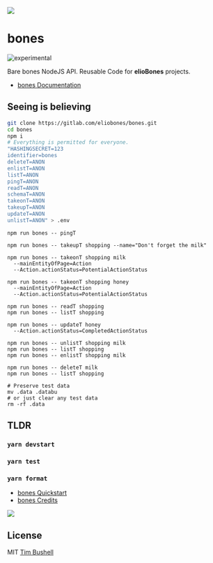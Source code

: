 ![](https://elioway.gitlab.io/eliobones/elio-bones-logo.png)

# bones

![experimental](https://elioway.gitlab.io/eliosin/icon/devops/experimental/favicon.ico "experimental")

Bare bones NodeJS API. Reusable Code for **elioBones** projects.

- [bones Documentation](https://elioway.gitlab.io/eliobones/bones)

## Seeing is believing

```bash
git clone https://gitlab.com/eliobones/bones.git
cd bones
npm i
# Everything is permitted for everyone.
"HASHINGSECRET=123
identifier=bones
deleteT=ANON
enlistT=ANON
listT=ANON
pingT=ANON
readT=ANON
schemaT=ANON
takeonT=ANON
takeupT=ANON
updateT=ANON
unlistT=ANON" > .env
```

```
npm run bones -- pingT
```

```
npm run bones -- takeupT shopping --name="Don't forget the milk"
```

```
npm run bones -- takeonT shopping milk
  --mainEntityOfPage=Action
  --Action.actionStatus=PotentialActionStatus

npm run bones -- takeonT shopping honey
  --mainEntityOfPage=Action
  --Action.actionStatus=PotentialActionStatus
```

```
npm run bones -- readT shopping
npm run bones -- listT shopping
```

```
npm run bones -- updateT honey
  --Action.actionStatus=CompletedActionStatus
```

```
npm run bones -- unlistT shopping milk
npm run bones -- listT shopping
npm run bones -- enlistT shopping milk
```

```
npm run bones -- deleteT milk
npm run bones -- listT shopping
```

```
# Preserve test data
mv .data .databu
# or just clear any test data
rm -rf .data
```

## TLDR

### `yarn devstart`

### `yarn test`

### `yarn format`

- [bones Quickstart](https://elioway.gitlab.io/eliobones/bones/quickstart.html)
- [bones Credits](https://elioway.gitlab.io/eliobones/bones/credits.html)

![](https://elioway.gitlab.io/eliobones/apple-touch-icon.png)

## License

MIT [Tim Bushell](mailto:tcbushell@gmail.com)
